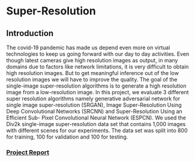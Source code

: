 # Super-Resolution

## Introduction
The covid-19 pandemic has made us depend even more on virtual technologies
to keep us going forward with our day to day activities. Even though latest
cameras give high resolution images as output, in many domains due to factors like
network limitations, it is very difficult to obtain high resolution images. But to get
meaningful inference out of the low resolution images we will have to improve the
quality. The goal of the single-image super-resolution algorithms is to generate a
high resolution image from a low-resolution image. In this project, we evaluate
3 different super resolution algorithms namely generative adversarial network for
single image super-resolution (SRGAN), Image Super-Resolution Using Deep
Convolutional Networks (SRCNN) and Super-Resolution Using an Efficient Sub-
Pixel Convolutional Neural Network (ESPCN). We used the Div2k single-image
super-resolution data set that contains 1,000 images with different scenes for our
experiments. The data set was split into 800 for training, 100 for validation and
100 for testing.

### [Project Report](https://github.com/Ganesh96/Super-Resolution/blob/main/Super%20Resolution%20Report%20-%20Machine%20Learning.pdf)
